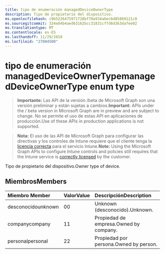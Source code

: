 ```yaml
---
title: tipo de enumeración managedDeviceOwnerType
description: Tipo de propietario del dispositivo.
ms.openlocfilehash: c9b5226475971728bf70a934a6ec6d85869121c0
ms.sourcegitcommit: 334e84b4aed63162bcc31831cffd6d363dafee02
ms.translationtype: MT
ms.contentlocale: es-ES
ms.lasthandoff: 11/29/2018
ms.locfileid: "27084500"
---
```

# <a name="manageddeviceownertype-enum-type"></a><span data-ttu-id="32a37-103">tipo de enumeración managedDeviceOwnerType</span><span class="sxs-lookup"><span data-stu-id="32a37-103">managedDeviceOwnerType enum type</span></span>

> <span data-ttu-id="32a37-104">**Importante:** Las API de la versión /beta de Microsoft Graph son una versión preliminar y están sujetas a cambios.</span><span class="sxs-lookup"><span data-stu-id="32a37-104">**Important:** APIs under the / beta version in Microsoft Graph are in preview and are subject to change.</span></span> <span data-ttu-id="32a37-105">No se permite el uso de estas API en aplicaciones de producción.</span><span class="sxs-lookup"><span data-stu-id="32a37-105">Use of these APIs in production applications is not supported.</span></span>

> <span data-ttu-id="32a37-106">**Nota:** El uso de las API de Microsoft Graph para configurar las directivas y los controles de Intune requiere que el cliente tenga la [licencia correcta](https://go.microsoft.com/fwlink/?linkid=839381) para el servicio Intune.</span><span class="sxs-lookup"><span data-stu-id="32a37-106">**Note:** Using the Microsoft Graph APIs to configure Intune controls and policies still requires that the Intune service is [correctly licensed](https://go.microsoft.com/fwlink/?linkid=839381) by the customer.</span></span>

<span data-ttu-id="32a37-107">Tipo de propietario del dispositivo.</span><span class="sxs-lookup"><span data-stu-id="32a37-107">Owner type of device.</span></span>
## <a name="members"></a><span data-ttu-id="32a37-108">Miembros</span><span class="sxs-lookup"><span data-stu-id="32a37-108">Members</span></span>
|<span data-ttu-id="32a37-109">Miembro	</span><span class="sxs-lookup"><span data-stu-id="32a37-109">Member</span></span>|<span data-ttu-id="32a37-110">Valor</span><span class="sxs-lookup"><span data-stu-id="32a37-110">Value</span></span>|<span data-ttu-id="32a37-111">Descripción</span><span class="sxs-lookup"><span data-stu-id="32a37-111">Description</span></span>|
|:---|:---|:---|
|<span data-ttu-id="32a37-112">desconocido</span><span class="sxs-lookup"><span data-stu-id="32a37-112">unknown</span></span>|<span data-ttu-id="32a37-113">0</span><span class="sxs-lookup"><span data-stu-id="32a37-113">0</span></span>|<span data-ttu-id="32a37-114">Unknown (desconocido).</span><span class="sxs-lookup"><span data-stu-id="32a37-114">Unknown.</span></span>|
|<span data-ttu-id="32a37-115">company</span><span class="sxs-lookup"><span data-stu-id="32a37-115">company</span></span>|<span data-ttu-id="32a37-116">1</span><span class="sxs-lookup"><span data-stu-id="32a37-116">1</span></span>|<span data-ttu-id="32a37-117">Propiedad de empresa.</span><span class="sxs-lookup"><span data-stu-id="32a37-117">Owned by company.</span></span>|
|<span data-ttu-id="32a37-118">personal</span><span class="sxs-lookup"><span data-stu-id="32a37-118">personal</span></span>|<span data-ttu-id="32a37-119">2</span><span class="sxs-lookup"><span data-stu-id="32a37-119">2</span></span>|<span data-ttu-id="32a37-120">Propiedad por persona.</span><span class="sxs-lookup"><span data-stu-id="32a37-120">Owned by person.</span></span>|





